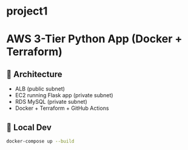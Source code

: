 # project1
# AWS 3-Tier Python App (Docker + Terraform)

## 🧱 Architecture
- ALB (public subnet)
- EC2 running Flask app (private subnet)
- RDS MySQL (private subnet)
- Docker + Terraform + GitHub Actions

## 🚀 Local Dev
```bash
docker-compose up --build
